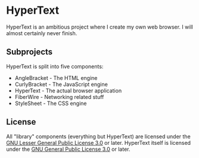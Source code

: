 # HyperText

HyperText is an ambitious project where I create my own web browser. I will
almost certainly never finish.

## Subprojects

HyperText is split into five components:

- AngleBracket - The HTML engine
- CurlyBracket - The JavaScript engine
- HyperText - The actual browser application
- FiberWire - Networking related stuff
- StyleSheet - The CSS engine

## License

All "library" components (everything but HyperText) are licensed under the
[GNU Lesser General Public License 3.0](https://www.gnu.org/licenses/lgpl-3.0.en.html)
or later. HyperText itself is licensed under the
[GNU General Public License 3.0](https://www.gnu.org/licenses/gpl-3.0.en.html)
or later.
